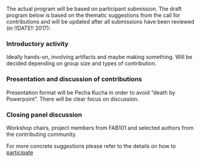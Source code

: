The actual program will be based on participant submission. The draft program below is based on the thematic suggestions from the call for contributions and will be updated after all submissions have been reviewed (in !!DATE!! 2017):

### Introductory activity
Ideally hands-on, involving artifacts and maybe making something. Will be decided depending on group size and types of contribution.  

### Presentation and discussion of contributions
Presentation format will be Pecha Kucha in order to avoid “death by Powerpoint”. There will be clear focus on discussion.   


### Closing panel discussion
Workshop chairs, project members from FAB101  and selected authors from the contributing community.   

For more concrete suggestions please refer to the details on how to [participate](/participate)
